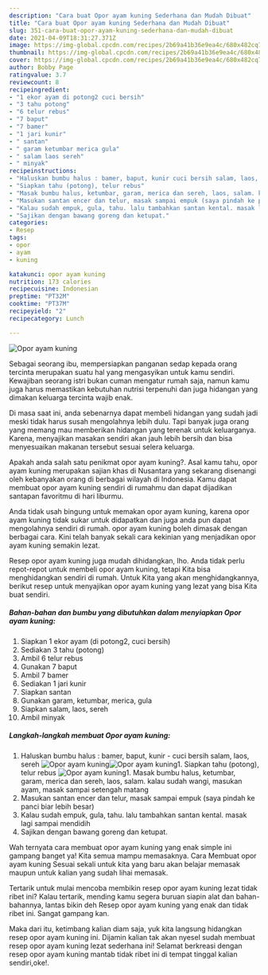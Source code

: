 ```yaml
---
description: "Cara buat Opor ayam kuning Sederhana dan Mudah Dibuat"
title: "Cara buat Opor ayam kuning Sederhana dan Mudah Dibuat"
slug: 351-cara-buat-opor-ayam-kuning-sederhana-dan-mudah-dibuat
date: 2021-04-09T18:31:27.371Z
image: https://img-global.cpcdn.com/recipes/2b69a41b36e9ea4c/680x482cq70/opor-ayam-kuning-foto-resep-utama.jpg
thumbnail: https://img-global.cpcdn.com/recipes/2b69a41b36e9ea4c/680x482cq70/opor-ayam-kuning-foto-resep-utama.jpg
cover: https://img-global.cpcdn.com/recipes/2b69a41b36e9ea4c/680x482cq70/opor-ayam-kuning-foto-resep-utama.jpg
author: Bobby Page
ratingvalue: 3.7
reviewcount: 8
recipeingredient:
- "1 ekor ayam di potong2 cuci bersih"
- "3 tahu potong"
- "6 telur rebus"
- "7 baput"
- "7 bamer"
- "1 jari kunir"
- " santan"
- " garam ketumbar merica gula"
- " salam laos sereh"
- " minyak"
recipeinstructions:
- "Haluskan bumbu halus : bamer, baput, kunir cuci bersih salam, laos, sereh"
- "Siapkan tahu (potong), telur rebus"
- "Masak bumbu halus, ketumbar, garam, merica dan sereh, laos, salam. kalau sudah wangi, masukan ayam, masak sampai setengah matang"
- "Masukan santan encer dan telur, masak sampai empuk (saya pindah ke panci biar lebih besar)"
- "Kalau sudah empuk, gula, tahu. lalu tambahkan santan kental. masak lagi sampai mendidih"
- "Sajikan dengan bawang goreng dan ketupat."
categories:
- Resep
tags:
- opor
- ayam
- kuning

katakunci: opor ayam kuning 
nutrition: 173 calories
recipecuisine: Indonesian
preptime: "PT32M"
cooktime: "PT37M"
recipeyield: "2"
recipecategory: Lunch

---
```



![Opor ayam kuning](https://img-global.cpcdn.com/recipes/2b69a41b36e9ea4c/680x482cq70/opor-ayam-kuning-foto-resep-utama.jpg)

Sebagai seorang ibu, mempersiapkan panganan sedap kepada orang tercinta merupakan suatu hal yang mengasyikan untuk kamu sendiri. Kewajiban seorang istri bukan cuman mengatur rumah saja, namun kamu juga harus memastikan kebutuhan nutrisi terpenuhi dan juga hidangan yang dimakan keluarga tercinta wajib enak.

Di masa  saat ini, anda sebenarnya dapat membeli hidangan yang sudah jadi meski tidak harus susah mengolahnya lebih dulu. Tapi banyak juga orang yang memang mau memberikan hidangan yang terenak untuk keluarganya. Karena, menyajikan masakan sendiri akan jauh lebih bersih dan bisa menyesuaikan makanan tersebut sesuai selera keluarga. 



Apakah anda salah satu penikmat opor ayam kuning?. Asal kamu tahu, opor ayam kuning merupakan sajian khas di Nusantara yang sekarang disenangi oleh kebanyakan orang di berbagai wilayah di Indonesia. Kamu dapat membuat opor ayam kuning sendiri di rumahmu dan dapat dijadikan santapan favoritmu di hari liburmu.

Anda tidak usah bingung untuk memakan opor ayam kuning, karena opor ayam kuning tidak sukar untuk didapatkan dan juga anda pun dapat mengolahnya sendiri di rumah. opor ayam kuning boleh dimasak dengan berbagai cara. Kini telah banyak sekali cara kekinian yang menjadikan opor ayam kuning semakin lezat.

Resep opor ayam kuning juga mudah dihidangkan, lho. Anda tidak perlu repot-repot untuk membeli opor ayam kuning, tetapi Kita bisa menghidangkan sendiri di rumah. Untuk Kita yang akan menghidangkannya, berikut resep untuk menyajikan opor ayam kuning yang lezat yang bisa Kita buat sendiri.

<!--inarticleads1-->

##### Bahan-bahan dan bumbu yang dibutuhkan dalam menyiapkan Opor ayam kuning:

1. Siapkan 1 ekor ayam (di potong2, cuci bersih)
1. Sediakan 3 tahu (potong)
1. Ambil 6 telur rebus
1. Gunakan 7 baput
1. Ambil 7 bamer
1. Sediakan 1 jari kunir
1. Siapkan  santan
1. Gunakan  garam, ketumbar, merica, gula
1. Siapkan  salam, laos, sereh
1. Ambil  minyak




<!--inarticleads2-->

##### Langkah-langkah membuat Opor ayam kuning:

1. Haluskan bumbu halus : bamer, baput, kunir - cuci bersih salam, laos, sereh
<img src="https://img-global.cpcdn.com/steps/12c5ea2c314b436b/160x128cq70/opor-ayam-kuning-langkah-memasak-1-foto.jpg" alt="Opor ayam kuning"><img src="https://img-global.cpcdn.com/steps/1992cffa32749bbf/160x128cq70/opor-ayam-kuning-langkah-memasak-1-foto.jpg" alt="Opor ayam kuning">1. Siapkan tahu (potong), telur rebus
<img src="https://img-global.cpcdn.com/steps/d3f00bfc1d5a69df/160x128cq70/opor-ayam-kuning-langkah-memasak-2-foto.jpg" alt="Opor ayam kuning">1. Masak bumbu halus, ketumbar, garam, merica dan sereh, laos, salam. kalau sudah wangi, masukan ayam, masak sampai setengah matang
1. Masukan santan encer dan telur, masak sampai empuk (saya pindah ke panci biar lebih besar)
1. Kalau sudah empuk, gula, tahu. lalu tambahkan santan kental. masak lagi sampai mendidih
1. Sajikan dengan bawang goreng dan ketupat.




Wah ternyata cara membuat opor ayam kuning yang enak simple ini gampang banget ya! Kita semua mampu memasaknya. Cara Membuat opor ayam kuning Sesuai sekali untuk kita yang baru akan belajar memasak maupun untuk kalian yang sudah lihai memasak.

Tertarik untuk mulai mencoba membikin resep opor ayam kuning lezat tidak ribet ini? Kalau tertarik, mending kamu segera buruan siapin alat dan bahan-bahannya, lantas bikin deh Resep opor ayam kuning yang enak dan tidak ribet ini. Sangat gampang kan. 

Maka dari itu, ketimbang kalian diam saja, yuk kita langsung hidangkan resep opor ayam kuning ini. Dijamin kalian tak akan nyesel sudah membuat resep opor ayam kuning lezat sederhana ini! Selamat berkreasi dengan resep opor ayam kuning mantab tidak ribet ini di tempat tinggal kalian sendiri,oke!.

